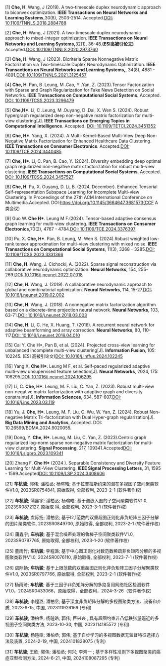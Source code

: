 [1] <strong>Che, H</strong>. Wang, J (2019). A two-timescale duplex neurodynamic approach to biconvex optimization. <strong>IEEE Transactions on Neural Networks and Learning Systems,</strong>30(8), 2503-2514. Accepted.[DOI: 10.1109/TNNLS.2018.2884788](https://ieeexplore.ieee.org/document/8594585)

[2] <strong>Che, H</strong>. Wang, J (2021). A two-timescale duplex neurodynamic approach to mixed-integer optimization. <strong>IEEE Transactions on Neural Networks and Learning Systems,</strong>32(1), 36-48.<strong>(ESI高被引论文)</strong> Accepted.[DOI: 10.1109/TNNLS.2020.2973760](https://ieeexplore.ieee.org/document/9023556)

[3] <strong>Che, H</strong>. Wang, J (2023). Bicriteria Sparse Nonnegative Matrix Factorization via Two-timescale Duplex Neurodynamic Optimization. <strong>IEEE Transactions on Neural Networks and Learning Systems,</strong>, 34(8), 4881 - 4891.[DOI: 10.1109/TNNLS.2021.3125457](https://ieeexplore.ieee.org/document/9618737)

[4] <strong>Che, H</strong>. Pan, B .Leung, M .Cao, Y .Yan, Z. (2023).Tensor Factorization with Sparse and Graph Regularization for Fake News Detection on Social Networks. <strong>IEEE Transactions on Computational Social Systems.</strong> Accepted. [DOI:  10.1109/TCSS.2023.3296479](https://ieeexplore.ieee.org/document/10195864)

[5] <strong>Che,H*</strong>. Li, C .Leung, M .Ouyang, D .Dai, X. Wen S. (2024). Robust hypergraph regularized deep non-negative matrix factorization for multi-view clustering[J].  <strong>IEEE Transactions on Emerging Topics in Computational Intelligence</strong>. Accepted. [DOI: 10.1109/TETCI.2024.3451352](https://ieeexplore.ieee.org/document/10669847/)

[6] <strong>Che, H*</strong>. Yang, X. (2024). A Multi-Kernel-Based Multi-View Deep Non-Negative Matrix Factorization for Enhanced Healthcare Data Clustering. <strong>IEEE Transactions on Consumer Electronics</strong>. Accepted.[DOI: 10.1109/TCE.2024.3440485](https://ieeexplore.ieee.org/document/10630701)

[7] <strong>Che, H*</strong>. Li, C. Pan, B. Cao, Y. (2024). Diversity embedding deep optimal graph regularized non-negative matrix factorization for robust multi-view clustering.<strong> IEEE Transactions on Computational Social Systems</strong>. Accepted. [DOI: 10.1109/TCSS.2024.3457527]()

[8] <strong>Che, H</strong>. Pu, X. Ouyang, D. Li, B. (2024, December). Enhanced Tensorial Self-representation Subspace Learning for Incomplete Multi-view Clustering. In Proceedings of the 27th ACM International Conference on Multimedia.Accepted. DOI:https://doi.org/10.1145/3664647.3681573(CCF A类会议)

[9] Guo W. <strong>Che H*</strong>. Leung M F.(2024). Tensor-based adaptive consensus graph learning for multi-view clustering. <strong>IEEE Transactions on Consumer Electronics</strong>,70(2), 4767 - 4784.[DOI: 10.1109/TCE.2024.3376397](https://ieeexplore.ieee.org/abstract/document/10470448)

[10] Pu, X. <strong>Che, H*</strong>. Pan, B. Leung, M. Wen S. (2024).Robust weighted low-rank tensor approximation for multi-view clustering with mixed noise. <strong>IEEE Transactions on Computational Social Systems</strong>, 11(3), 3268 - 3285.[DOI: 10.1109/TCSS.2023.3331366](https://ieeexplore.ieee.org/abstract/document/10367779)

[11] <strong>Che, H</strong>. Wang, J. Cichocki, A. (2022). Sparse signal reconstruction via collaborative neurodynamic optimization. <strong>Neural Networks</strong>, 154, 255-269.[DOI: 10.1016/j.neunet.2022.07.018](https://www.sciencedirect.com/science/article/abs/pii/S089360802200274X)

[12] <strong>Che, H</strong>. Wang, J. (2019). A collaborative neurodynamic approach to global and combinatorial optimization. <strong>Neural Networks</strong>, 114, 15-27.[DOI: 10.1016/j.neunet.2019.02.002](https://www.sciencedirect.com/science/article/abs/pii/S0893608019300425)

[13] <strong>Che, H</strong>. Wang, J. (2018). A nonnegative matrix factorization algorithm based on a discrete-time projection neural network. <strong>Neural Networks</strong>, 103, 63-71.[DOI: 10.1016/j.neunet.2018.03.003](https://www.sciencedirect.com/science/article/abs/pii/S089360801830087X)

[14] <strong>Che, H</strong>. Li, C. He, X. Huang, T. (2016). A recurrent neural network for adaptive beamforming and array correction. <strong>Neural Networks</strong>, 80, 110-117.[DOI: 10.1016/j.neunet.2016.04.010](https://www.sciencedirect.com/science/article/abs/pii/S0893608016)

[15] Cai Y, Che H*, Pan B, et al. (2024). Projected cross-view learning for unbalanced incomplete multi-view clustering[J]. <strong>Information Fusion</strong>, 105: 102245. (ESI 高被引论文)[DOI: 10.1016/j.inffus.2024.102245](https://www.sciencedirect.com/science/article/abs/pii/S156625352400023X)

[16] Yang X. <strong>Che H*</strong>. Leung M F, et al. Self-paced regularized adaptive multi-view unsupervised feature selection[J]. <strong>Neural Networks</strong>, 2024, 175: 106295.[DOI: 10.1016/j.neunet.2024.106295](https://www.sciencedirect.com/science/article/abs/pii/S0893608024002193)

[17] Li, C. <strong>Che, H*</strong>. Leung, M. F. Liu, C. Yan, Z. (2023). Robust multi-view non-negative matrix factorization with adaptive graph and diversity constraints[J]. <strong>Information Sciences</strong>, 634, 587-607.[DOI: 10.1016/j.ins.2023.03.119](https://www.sciencedirect.com/science/article/abs/pii/S0020025523004413)

[18] Yu, J. <strong>Che, H*</strong>. Leung, M. F. Liu, C. Wu, W. Yan, Z. (2024). Robust Non-negative Matrix Tri-factorization with Dual Hyper-graph regularization[J]. <strong>Big Data Mining and Analytics</strong>,.Accepted. DOI: 10.26599/BDMA.2024.9020055.

[19] Dong, Y. <strong>Che, H*</strong>. Leung, M. Liu, C. Yan, Z. (2023).Centric graph regularized log-norm sparse non-negative matrix factorization for multi-view clustering. <strong>Signal Processing</strong>, 217, 109341.Accepted[DOI: 10.1016/j.sigpro.2023.109341](https://www.sciencedirect.com/science/article/abs/pii/S0165168423004152)

[20] Zhang F. <strong>Che H*</strong> (2024 ). Separable Consistency and Diversity Feature Learning for Multi-View Clustering. <strong>IEEE Signal Processing Letters</strong>, 31, 1595 - 1599.Accepted[DOI: 10.1109/LSP.2024.3408606](https://ieeexplore.ieee.org/document/10545549)

[21] <strong>车杭骏</strong>; 郭伟; 潘柏丞; 杨暄皓; 基于拉普拉斯约束的潜在多视图子空间聚类软件V1.0, 2023SR0754841, 原始取得, 全部权利, 2023-2-1 (软件著作权)

[22] <strong>车杭骏</strong>; 蒲鑫宇; 潘柏丞; 杨暄皓; 基于谱嵌入图的子空间聚类软件V1.0, 2023SR0872127, 原始取 得, 全部权利, 2023-3-1 (软件著作权)

[23] <strong>车杭骏</strong>; 虞际扬; 潘柏丞; 基于l2,1范数的双重超图正则化非负矩阵三因子分解的图片聚类软件, 2023SR0849700, 原始取得, 全部权利, 2023-2-1 (软件著作权)

[24] 蒲鑫宇; <strong>车杭骏</strong>; 基于混合噪声处理的鲁棒子空间聚类软件V1.0, 2023SR0797765, 原始取得, 全部权利, 2023-1-20 (软件著作权)

[25] 董雨竹; <strong>车杭骏</strong>; 李程潞; 基于中心图正则化对数范数稀疏非负矩阵分解的多视图聚类软件V1.0, 2024SR0076110, 原始取得, 全部权利, 2023-7-1 (软件著作权)

[26] 虞际扬; <strong>车杭骏</strong>; 基于上限范数的双重超图正则化非负矩阵三因子分解聚类软件V1.0, 2023SR0797766, 原始取得, 全部权利, 2023-2-1 (软件著作权)

[27] 杨雨琦; <strong>车杭骏</strong>; 基于三因子非负矩阵分解的多路复用网络社区检测软件V1.0，2024SR0433066，原始取得，全部权利，2024-3-26（软件著作权）

[28] <strong>车杭骏</strong>; 李程潞; 潘柏丞; 基于深度非负矩阵分解的多视图聚类方法、设备和介质, 2023-9-15, 中国, 2023111926169 (专利)

[29] <strong>车杭骏</strong>; 潘柏丞; 杨暄皓; 郭伟; 巨兴兴 ; 具有超图约束非凸低秩张量逼近的多视图子空间聚类方法, 2023-10-30, 中国, 2023114185572 (专利)

[30] <strong>车杭骏</strong>; 杨暄皓; 潘柏丞; 郭伟; 基于自步学习的多视图数据无监督特征选择方法及装置, 2024-2-19, 中国, 2024101828075 (专利)

[31] <strong>车杭骏</strong>; 王欣; 郭伟; 潘柏丞; 何兴; 李鸿一 ; 基于多样性准则下多视图聚类的癌症亚型检测方法, 2024-6-21, 中国, 2024108087295 (专利)







